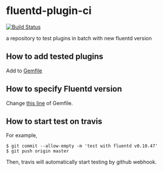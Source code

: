 # fluentd-plugin-ci

[![Build Status](https://secure.travis-ci.org/sonots/fluentd-plugin-ci.png?branch=master)](http://travis-ci.org/sonots/fluentd-plugin-ci)

a repository to test plugins in batch with new fluentd version

## How to add tested plugins

Add to [Gemfile](./Gemfile)

## How to specify Fluentd version

Change [this line](https://github.com/sonots/fluentd-plugin-ci/blob/e17340163659ec0c5e80561742da8b222fba1ee6/Gemfile#L3) of Gemfile. 

## How to start test on travis

For example, 

```
$ git commit --allow-empty -m 'test with fluentd v0.10.47'
$ git push origin master
```

Then, travis will automatically start testing by github webhook. 
